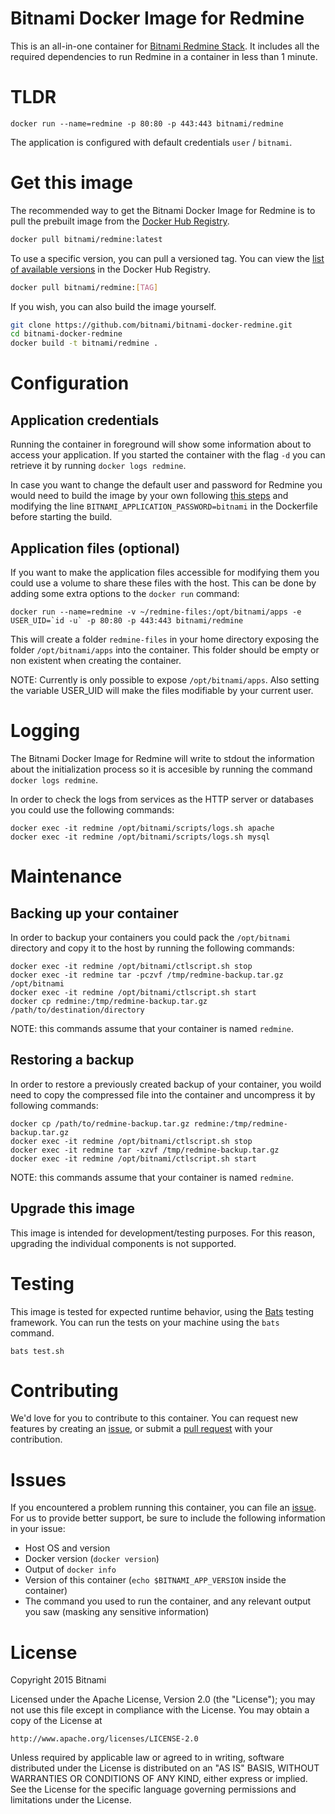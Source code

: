 # Bitnami Docker Image for Redmine
This is an all-in-one container for [Bitnami Redmine Stack](https://bitnami.com/stack/redmine). It includes all the required dependencies to run Redmine in a container in less than 1 minute. 

# TLDR
```
docker run --name=redmine -p 80:80 -p 443:443 bitnami/redmine
```
The application is configured with default credentials `user` / `bitnami`.

# Get this image

The recommended way to get the Bitnami Docker Image for Redmine is to pull the prebuilt image from the [Docker Hub Registry](https://hub.docker.com/r/bitnami/redmine).

```bash
docker pull bitnami/redmine:latest
```

To use a specific version, you can pull a versioned tag. You can view the
[list of available versions](https://hub.docker.com/r/bitnami/redmine/tags/)
in the Docker Hub Registry.

```bash
docker pull bitnami/redmine:[TAG]
```

If you wish, you can also build the image yourself.

```bash
git clone https://github.com/bitnami/bitnami-docker-redmine.git
cd bitnami-docker-redmine
docker build -t bitnami/redmine .
```

# Configuration

## Application credentials

Running the container in foreground will show some information about to access your application. If you started the
container with the flag `-d` you can retrieve it by running `docker logs redmine`.

In case you want to change the default user and password for Redmine you would need to build the image by your own following [this steps](#get-this-image)
and modifying the line `BITNAMI_APPLICATION_PASSWORD=bitnami` in the Dockerfile before starting the build.

## Application files (optional)

If you want to make the application files accessible for modifying them you could use a volume to share these files with the host. This can be done by adding some extra options to the `docker run` command:

```
docker run --name=redmine -v ~/redmine-files:/opt/bitnami/apps -e USER_UID=`id -u` -p 80:80 -p 443:443 bitnami/redmine
```
This will create a folder `redmine-files` in your home directory exposing the folder `/opt/bitnami/apps` into the container. This folder should be empty or non existent when creating the container.

NOTE: Currently is only possible to expose `/opt/bitnami/apps`. Also setting the variable USER_UID will make the files modifiable by your current user.

# Logging

The Bitnami Docker Image for Redmine will write to stdout the information about the initialization process so it is accesible by running the command `docker logs redmine`.

In order to check the logs from services as the HTTP server or databases you could use the following commands:

```
docker exec -it redmine /opt/bitnami/scripts/logs.sh apache
docker exec -it redmine /opt/bitnami/scripts/logs.sh mysql
```

# Maintenance

## Backing up your container

In order to backup your containers you could pack the `/opt/bitnami` directory and copy it to the host by running the following commands:

```
docker exec -it redmine /opt/bitnami/ctlscript.sh stop
docker exec -it redmine tar -pczvf /tmp/redmine-backup.tar.gz /opt/bitnami
docker exec -it redmine /opt/bitnami/ctlscript.sh start
docker cp redmine:/tmp/redmine-backup.tar.gz /path/to/destination/directory
```
NOTE: this commands assume that your container is named `redmine`.

## Restoring a backup

In order to restore a previously created backup of your container, you woild need to copy the compressed file into the container and uncompress it by following commands:

```
docker cp /path/to/redmine-backup.tar.gz redmine:/tmp/redmine-backup.tar.gz
docker exec -it redmine /opt/bitnami/ctlscript.sh stop
docker exec -it redmine tar -xzvf /tmp/redmine-backup.tar.gz
docker exec -it redmine /opt/bitnami/ctlscript.sh start
```
NOTE: this commands assume that your container is named `redmine`.

## Upgrade this image

This image is intended for development/testing purposes. For this reason, upgrading the individual components is not supported.

# Testing

This image is tested for expected runtime behavior, using the
[Bats](https://github.com/sstephenson/bats) testing framework. You can run the tests on your machine
using the `bats` command.

```
bats test.sh
```

# Contributing

We'd love for you to contribute to this container. You can request new features by creating an
[issue](https://github.com/bitnami/bitnami-docker-redmine/issues), or submit a
[pull request](https://github.com/bitnami/bitnami-docker-redmine/pulls) with your contribution.

# Issues

If you encountered a problem running this container, you can file an
[issue](https://github.com/bitnami/bitnami-docker-redmine/issues). For us to provide better support,
be sure to include the following information in your issue:

- Host OS and version
- Docker version (`docker version`)
- Output of `docker info`
- Version of this container (`echo $BITNAMI_APP_VERSION` inside the container)
- The command you used to run the container, and any relevant output you saw (masking any sensitive
information)

# License

Copyright 2015 Bitnami

Licensed under the Apache License, Version 2.0 (the "License");
you may not use this file except in compliance with the License.
You may obtain a copy of the License at

    http://www.apache.org/licenses/LICENSE-2.0

Unless required by applicable law or agreed to in writing, software
distributed under the License is distributed on an "AS IS" BASIS,
WITHOUT WARRANTIES OR CONDITIONS OF ANY KIND, either express or implied.
See the License for the specific language governing permissions and
limitations under the License.

